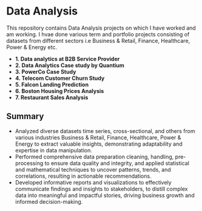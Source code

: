# Data Analysis
This repository contains Data Analysis projects on which I have worked and am working. I hvae done various term and portfolio projects consisting of datasets from different sectors i.e Business & Retail, Finance, Healthcare, Power & Energy etc.

- **1. Data analytics at B2B Service Provider**
- **2. Data Analytics Case study by Quantium**
- **3. PowerCo Case Study**
- **4. Telecom Customer Churn Study**
- **5. Falcon Landing Prediction**
- **6. Boston Housing Prices Analysis**
- **7. Restaurant Sales Analysis**

## Summary
- Analyzed diverse datasets time series, cross-sectional, and others from various industries Business & Retail, Finance, Healthcare, Power & Energy to extract valuable insights, demonstrating adaptability and expertise in data manipulation.
- Performed comprehensive data preparation cleaning, handling, pre-processing to ensure data quality and integrity, and applied statistical and mathematical techniques to uncover patterns, trends, and correlations, resulting in actionable recommendations.
- Developed informative reports and visualizations to effectively communicate findings and insights to stakeholders, to distill complex data into meaningful and impactful stories, driving business growth and informed decision-making.
